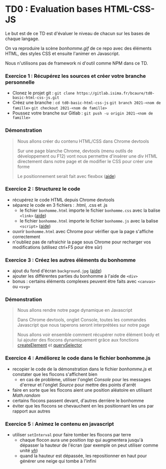 # TD0 : Evaluation bases HTML-CSS-JS

Le but est de ce TD est d'évaluer le niveau de chacun sur les bases de chaque langage.

On va reproduire la scène _bonhomme.gif_ de ce repo avec des éléments HTML, des styles CSS et ensuite l'animer en Javascript.

Nous n'utilisons pas de framework ni d'outil comme NPM dans ce TD.

### Exercice 1 : Récupérez les sources et créer votre branche personnelle
- Clonez le projet git : 
`git clone https://gitlab.isima.fr/bcaure/td0-basic-html-css-js.git`
- Créez une branche :
`cd td0-basic-html-css-js`
`git branch 2021-<nom de famille>`
`git checkout 2021-<nom de famille>`
- Poussez votre branche sur Gitlab :
`git push -u origin 2021-<nom de famille>`


### Démonstration

> Nous allons créer du contenu HTML/CSS dans Chrome devtools
>
> Sur une page blanche Chrome, devtools (menu outils de développement ou F12) vont nous permettre d'insérer une div HTML directement dans notre page et de modifier le CSS pour créer une forme 
>
> Le positionnement serait fait avec flexbox ([aide](https://css-tricks.com/snippets/css/a-guide-to-flexbox/))


### Exercice 2 : Structurez le code
- récupérez le code HTML depuis Chrome devtools
- séparez le code en 3 fichiers : .html, .css et .js
  - le fichier `bonhomme.html` importe le fichier `bonhomme.css` avec la balise `<link>` ([aide](https://developer.mozilla.org/en-US/docs/Web/HTML/Element/link))
  - le fichier `bonhomme.html` importe le fichier `bonhomme.js` avec la balise `<script>` ([aide](https://developer.mozilla.org/fr/docs/Web/HTML/Element/script#Exemples))
- ouvrir `bonhomme.html` avec Chrome pour vérifier que la page s'affiche correctement
- n'oubliez pas de rafraichir la page sous Chrome pour recharger vos modifications (utilisez ctrl+F5 pour être sûr)

### Exercice 3 : Créez les autres éléments du bonhomme
- ajout du fond d'écran `background.jpg` ([aide](https://developer.mozilla.org/fr/docs/Web/CSS/CSS_Backgrounds_and_Borders/Scaling_background_images#Valeurs_sp%C3%A9ciales_contain_et_cover))
- ajouter les différentes parties du bonhomme à l'aide de `<div>`
- bonus : certains éléments complexes peuvent être faits avec `<canvas>` ou `<svg>`


### Démonstration

> Nous allons rendre notre page dynamique en Javascript
>
> Dans Chrome devtools, onglet Console, toutes les commandes Javascript que nous taperons seront interprétées sur notre page
>
> Nous allons voir ensemble comment récupérer notre élément body et lui ajouter des flocons dynamiquement grâce aux fonctions [createElement](https://developer.mozilla.org/en-US/docs/Web/API/Document/createElement) et [querySelector](https://developer.mozilla.org/en-US/docs/Web/API/Document/querySelector)


### Exercice 4 : Améliorez le code dans le fichier bonhomme.js
- recopier le code de la démonstration dans le fichier _bonhomme.js_ et constater que les flocons s'affichent bien
  - en cas de problème, utiliser l'onglet _Console_ pour les messages d'erreur et l'onglet _Source_ pour mettre des points d'arrêt
- faire en sorte que les flocons aient une position aléatoire en utilisant _Math.random_
- certains flocons passent devant, d'autres derrière le bonhomme
- éviter que les flocons se chevauchent en les positionnant les uns par rapport aux autres

### Exercice 5 : Animez le contenu en javascript
- utiliser `setInterval` pour faire tomber les flocons par terre
  - chaque flocon aura une position _top_ qui augmentera jusqu'à dépasser la hauteur de l'écran (par exemple on peut utiliser comme unité [_vh_](https://developer.mozilla.org/en-US/docs/Learn/CSS/Building_blocks/Sizing_items_in_CSS#Viewport_units)) 
  - quand la hauteur est dépassée, les repositionner en haut pour générer une neige qui tombe à l'infini

